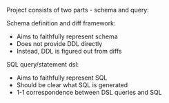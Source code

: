 Project consists of two parts - schema and query:

Schema definition and diff framework:

* Aims to faithfully represent schema
* Does not provide DDL directly
* Instead, DDL is figured out from diffs 

SQL query/statement dsl:

* Aims to faithfully represent SQL
* Should be clear what SQL is generated
* 1-1 correspondence between DSL queries and SQL
